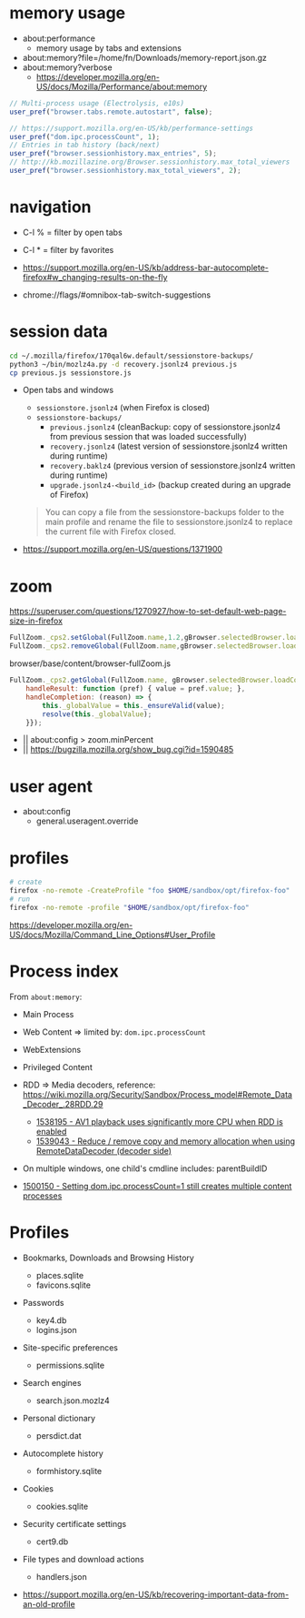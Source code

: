 # memory usage

- about:performance
    - memory usage by tabs and extensions
- about:memory?file=/home/fn/Downloads/memory-report.json.gz
- about:memory?verbose
    - https://developer.mozilla.org/en-US/docs/Mozilla/Performance/about:memory

```javascript
// Multi-process usage (Electrolysis, e10s)
user_pref("browser.tabs.remote.autostart", false);

// https://support.mozilla.org/en-US/kb/performance-settings
user_pref("dom.ipc.processCount", 1);
// Entries in tab history (back/next)
user_pref("browser.sessionhistory.max_entries", 5);
// http://kb.mozillazine.org/Browser.sessionhistory.max_total_viewers
user_pref("browser.sessionhistory.max_total_viewers", 2);
```

# navigation

- C-l % = filter by open tabs
- C-l * = filter by favorites

- https://support.mozilla.org/en-US/kb/address-bar-autocomplete-firefox#w_changing-results-on-the-fly
- chrome://flags/#omnibox-tab-switch-suggestions

# session data

```bash
cd ~/.mozilla/firefox/170qal6w.default/sessionstore-backups/
python3 ~/bin/mozlz4a.py -d recovery.jsonlz4 previous.js
cp previous.js sessionstore.js
```

- Open tabs and windows
    - `sessionstore.jsonlz4` (when Firefox is closed)
    - `sessionstore-backups/`
        - `previous.jsonlz4` (cleanBackup: copy of sessionstore.jsonlz4 from previous session that was loaded successfully)
        - `recovery.jsonlz4` (latest version of sessionstore.jsonlz4 written during runtime)
        - `recovery.baklz4` (previous version of sessionstore.jsonlz4 written during runtime)
        - `upgrade.jsonlz4-<build_id>` (backup created during an upgrade of Firefox)
    > You can copy a file from the sessionstore-backups folder to the main profile and rename the file to sessionstore.jsonlz4 to replace the current file with Firefox closed.

- https://support.mozilla.org/en-US/questions/1371900

# zoom

https://superuser.com/questions/1270927/how-to-set-default-web-page-size-in-firefox

```javascript
FullZoom._cps2.setGlobal(FullZoom.name,1.2,gBrowser.selectedBrowser.loadContext);
FullZoom._cps2.removeGlobal(FullZoom.name,gBrowser.selectedBrowser.loadContext);
```

browser/base/content/browser-fullZoom.js

```javascript
FullZoom._cps2.getGlobal(FullZoom.name, gBrowser.selectedBrowser.loadContext, {
    handleResult: function (pref) { value = pref.value; },
    handleCompletion: (reason) => {
        this._globalValue = this._ensureValid(value);
        resolve(this._globalValue);
    }});
```

- || about:config > zoom.minPercent
- || https://bugzilla.mozilla.org/show_bug.cgi?id=1590485

# user agent

- about:config
    - general.useragent.override

# profiles

```bash
# create
firefox -no-remote -CreateProfile "foo $HOME/sandbox/opt/firefox-foo"
# run
firefox -no-remote -profile "$HOME/sandbox/opt/firefox-foo"
```

https://developer.mozilla.org/en-US/docs/Mozilla/Command_Line_Options#User_Profile

# Process index 

From `about:memory`:

- Main Process
- Web Content => limited by: `dom.ipc.processCount`
- WebExtensions
- Privileged Content
- RDD => Media decoders, reference: https://wiki.mozilla.org/Security/Sandbox/Process_model#Remote_Data_Decoder_.28RDD.29
    - [1538195 \- AV1 playback uses significantly more CPU when RDD is enabled](https://bugzilla.mozilla.org/show_bug.cgi?id=1538195)
    - [1539043 \- Reduce / remove copy and memory allocation when using RemoteDataDecoder \(decoder side\)](https://bugzilla.mozilla.org/show_bug.cgi?id=1539043)

- On multiple windows, one child's cmdline includes: parentBuildID

- [1500150 \- Setting dom\.ipc\.processCount=1 still creates multiple content processes](https://bugzilla.mozilla.org/show_bug.cgi?id=1500150)

# Profiles

- Bookmarks, Downloads and Browsing History
    - places.sqlite
    - favicons.sqlite
- Passwords
    - key4.db
    - logins.json
- Site-specific preferences
    - permissions.sqlite
- Search engines
    - search.json.mozlz4
- Personal dictionary
    - persdict.dat
- Autocomplete history
    - formhistory.sqlite
- Cookies
    - cookies.sqlite
- Security certificate settings
    - cert9.db
- File types and download actions
    - handlers.json

- https://support.mozilla.org/en-US/kb/recovering-important-data-from-an-old-profile
